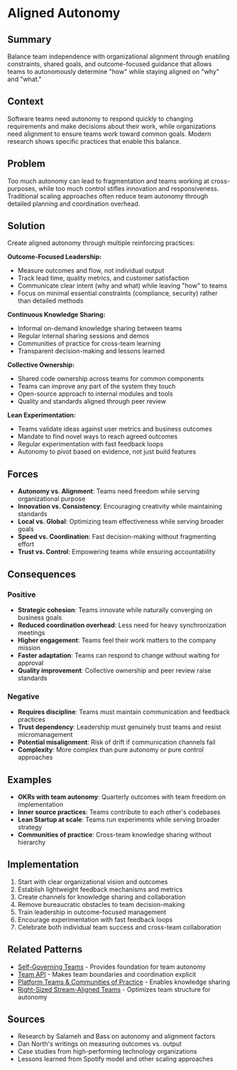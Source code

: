 ---
---
# Aligned Autonomy

## Summary
Balance team independence with organizational alignment through enabling constraints, shared goals, and outcome-focused guidance that allows teams to autonomously determine "how" while staying aligned on "why" and "what."

## Context
Software teams need autonomy to respond quickly to changing requirements and make decisions about their work, while organizations need alignment to ensure teams work toward common goals. Modern research shows specific practices that enable this balance.

## Problem
Too much autonomy can lead to fragmentation and teams working at cross-purposes, while too much control stifles innovation and responsiveness. Traditional scaling approaches often reduce team autonomy through detailed planning and coordination overhead.

## Solution
Create aligned autonomy through multiple reinforcing practices:

**Outcome-Focused Leadership:**
- Measure outcomes and flow, not individual output
- Track lead time, quality metrics, and customer satisfaction
- Communicate clear intent (why and what) while leaving "how" to teams
- Focus on minimal essential constraints (compliance, security) rather than detailed methods

**Continuous Knowledge Sharing:**
- Informal on-demand knowledge sharing between teams
- Regular internal sharing sessions and demos
- Communities of practice for cross-team learning
- Transparent decision-making and lessons learned

**Collective Ownership:**
- Shared code ownership across teams for common components
- Teams can improve any part of the system they touch
- Open-source approach to internal modules and tools
- Quality and standards aligned through peer review

**Lean Experimentation:**
- Teams validate ideas against user metrics and business outcomes
- Mandate to find novel ways to reach agreed outcomes
- Regular experimentation with fast feedback loops
- Autonomy to pivot based on evidence, not just build features

## Forces
- **Autonomy vs. Alignment**: Teams need freedom while serving organizational purpose
- **Innovation vs. Consistency**: Encouraging creativity while maintaining standards
- **Local vs. Global**: Optimizing team effectiveness while serving broader goals
- **Speed vs. Coordination**: Fast decision-making without fragmenting effort
- **Trust vs. Control**: Empowering teams while ensuring accountability

## Consequences

### Positive
- **Strategic cohesion**: Teams innovate while naturally converging on business goals
- **Reduced coordination overhead**: Less need for heavy synchronization meetings
- **Higher engagement**: Teams feel their work matters to the company mission
- **Faster adaptation**: Teams can respond to change without waiting for approval
- **Quality improvement**: Collective ownership and peer review raise standards

### Negative
- **Requires discipline**: Teams must maintain communication and feedback practices
- **Trust dependency**: Leadership must genuinely trust teams and resist micromanagement
- **Potential misalignment**: Risk of drift if communication channels fail
- **Complexity**: More complex than pure autonomy or pure control approaches

## Examples
- **OKRs with team autonomy**: Quarterly outcomes with team freedom on implementation
- **Inner source practices**: Teams contribute to each other's codebases
- **Lean Startup at scale**: Teams run experiments while serving broader strategy
- **Communities of practice**: Cross-team knowledge sharing without hierarchy

## Implementation
1. Start with clear organizational vision and outcomes
2. Establish lightweight feedback mechanisms and metrics
3. Create channels for knowledge sharing and collaboration
4. Remove bureaucratic obstacles to team decision-making
5. Train leadership in outcome-focused management
6. Encourage experimentation with fast feedback loops
7. Celebrate both individual team success and cross-team collaboration

## Related Patterns
- [Self-Governing Teams](self-governing-teams.md) - Provides foundation for team autonomy
- [Team API](team-api.md) - Makes team boundaries and coordination explicit
- [Platform Teams & Communities of Practice](platform-teams-communities.md) - Enables knowledge sharing
- [Right-Sized Stream-Aligned Teams](right-sized-stream-aligned-teams.md) - Optimizes team structure for autonomy

## Sources
- Research by Salameh and Bass on autonomy and alignment factors
- Dan North's writings on measuring outcomes vs. output
- Case studies from high-performing technology organizations
- Lessons learned from Spotify model and other scaling approaches